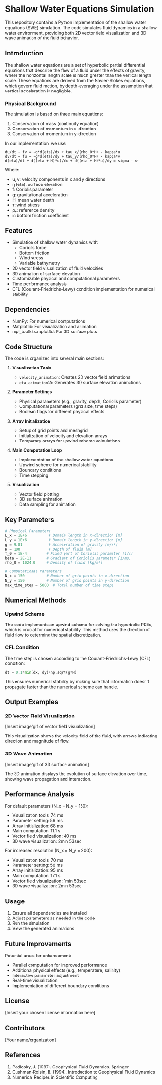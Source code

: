 # Shallow Water Equations Simulation

This repository contains a Python implementation of the shallow water equations (SWE) simulation. The code simulates fluid dynamics in a shallow water environment, providing both 2D vector field visualization and 3D wave animation of the fluid behavior.

## Introduction

The shallow water equations are a set of hyperbolic partial differential equations that describe the flow of a fluid under the effects of gravity, where the horizontal length scale is much greater than the vertical length scale. These equations are derived from the Navier-Stokes equations, which govern fluid motion, by depth-averaging under the assumption that vertical acceleration is negligible.

### Physical Background

The simulation is based on three main equations:
1. Conservation of mass (continuity equation)
2. Conservation of momentum in x-direction
3. Conservation of momentum in y-direction

In our implementation, we use:

```
du/dt - fv = -g*d(eta)/dx + tau_x/(rho_0*H) - kappa*u
dv/dt + fu = -g*d(eta)/dy + tau_y/(rho_0*H) - kappa*v
d(eta)/dt + d((eta + H)*u)/dx + d((eta + H)*u)/dy = sigma - w
```

Where:
- u, v: velocity components in x and y directions
- η (eta): surface elevation
- f: Coriolis parameter
- g: gravitational acceleration
- H: mean water depth
- τ: wind stress
- ρ₀: reference density
- κ: bottom friction coefficient

## Features

- Simulation of shallow water dynamics with:
  - Coriolis force
  - Bottom friction
  - Wind stress
  - Variable bathymetry
- 2D vector field visualization of fluid velocities
- 3D animation of surface elevation
- Customizable physical and computational parameters
- Time performance analysis
- CFL (Courant-Friedrichs-Lewy) condition implementation for numerical stability

## Dependencies

- NumPy: For numerical computations
- Matplotlib: For visualization and animation
- mpl_toolkits.mplot3d: For 3D surface plots

## Code Structure

The code is organized into several main sections:

1. **Visualization Tools**
   - `velocity_animation`: Creates 2D vector field animations
   - `eta_animation3D`: Generates 3D surface elevation animations

2. **Parameter Settings**
   - Physical parameters (e.g., gravity, depth, Coriolis parameter)
   - Computational parameters (grid size, time steps)
   - Boolean flags for different physical effects

3. **Array Initialization**
   - Setup of grid points and meshgrid
   - Initialization of velocity and elevation arrays
   - Temporary arrays for upwind scheme calculations

4. **Main Computation Loop**
   - Implementation of the shallow water equations
   - Upwind scheme for numerical stability
   - Boundary conditions
   - Time stepping

5. **Visualization**
   - Vector field plotting
   - 3D surface animation
   - Data sampling for animation

## Key Parameters

```python
# Physical Parameters
L_x = 1E+6          # Domain length in x-direction [m]
L_y = 1E+6          # Domain length in y-direction [m]
g = 9.81            # Acceleration of gravity [m/s²]
H = 100             # Depth of fluid [m]
f_0 = 1E-4         # Fixed part of Coriolis parameter [1/s]
beta = 2E-11       # Gradient of Coriolis parameter [1/ms]
rho_0 = 1024.0     # Density of fluid [kg/m³]

# Computational Parameters
N_x = 150          # Number of grid points in x-direction
N_y = 150          # Number of grid points in y-direction
max_time_step = 5000  # Total number of time steps
```

## Numerical Methods

### Upwind Scheme
The code implements an upwind scheme for solving the hyperbolic PDEs, which is crucial for numerical stability. This method uses the direction of fluid flow to determine the spatial discretization.

### CFL Condition
The time step is chosen according to the Courant-Friedrichs-Lewy (CFL) condition:
```python
dt = 0.1*min(dx, dy)/np.sqrt(g*H)
```
This ensures numerical stability by making sure that information doesn't propagate faster than the numerical scheme can handle.

## Output Examples

### 2D Vector Field Visualization
[Insert image/gif of vector field visualization]

This visualization shows the velocity field of the fluid, with arrows indicating direction and magnitude of flow.

### 3D Wave Animation
[Insert image/gif of 3D surface animation]

The 3D animation displays the evolution of surface elevation over time, showing wave propagation and interaction.

## Performance Analysis

For default parameters (N_x = N_y = 150):
- Visualization tools: 74 ms
- Parameter setting: 56 ms
- Array initialization: 68 ms
- Main computation: 11.1 s
- Vector field visualization: 40 ms
- 3D wave visualization: 2min 53sec

For increased resolution (N_x = N_y = 200):
- Visualization tools: 70 ms
- Parameter setting: 56 ms
- Array initialization: 95 ms
- Main computation: 17.1 s
- Vector field visualization: 1min 53sec
- 3D wave visualization: 2min 53sec

## Usage

1. Ensure all dependencies are installed
2. Adjust parameters as needed in the code
3. Run the simulation
4. View the generated animations

## Future Improvements

Potential areas for enhancement:
- Parallel computation for improved performance
- Additional physical effects (e.g., temperature, salinity)
- Interactive parameter adjustment
- Real-time visualization
- Implementation of different boundary conditions

## License

[Insert your chosen license information here]

## Contributors

[Your name/organization]

## References

1. Pedlosky, J. (1987). Geophysical Fluid Dynamics. Springer
2. Cushman-Roisin, B. (1994). Introduction to Geophysical Fluid Dynamics
3. Numerical Recipes in Scientific Computing
